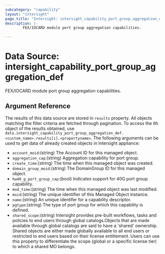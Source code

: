 ```yaml
---
subcategory: "capability"
layout: "intersight"
page_title: "Intersight: intersight_capability_port_group_aggregation_def"
description: |-
        FEX/IOCARD module port group aggregation capabilities.

---
```


# Data Source: intersight_capability_port_group_aggregation_def
FEX/IOCARD module port group aggregation capabilities.
## Argument Reference
The results of this data source are stored in `results` property.
All objects matching the filter criteria are fetched through pagination.
To access the ith object of the results obtained, use `data.intersight_capability_port_group_aggregation_def.<custom_name>.results[i].<propertyname>`.
The following arguments can be used to get data of already created objects in Intersight appliance:
* `account_moid`:(string) The Account ID for this managed object. 
* `aggregation_cap`:(string) Aggregation capability for port group. 
* `create_time`:(string) The time when this managed object was created. 
* `domain_group_moid`:(string) The DomainGroup ID for this managed object. 
* `hw40_g_port_group_cap`:(bool) Indicates support for 40G port group capability. 
* `mod_time`:(string) The time when this managed object was last modified. 
* `moid`:(string) The unique identifier of this Managed Object instance. 
* `name`:(string) An unique identifer for a capability descriptor. 
* `pgtype`:(string) The type of port group for which this capability is defined. 
* `shared_scope`:(string) Intersight provides pre-built workflows, tasks and policies to end users through global catalogs.Objects that are made available through global catalogs are said to have a 'shared' ownership. Shared objects are either made globally available to all end users or restricted to end users based on their license entitlement. Users can use this property to differentiate the scope (global or a specific license tier) to which a shared MO belongs. 
 
